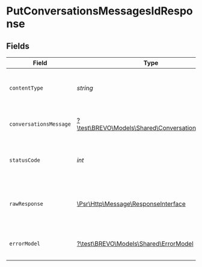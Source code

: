 # PutConversationsMessagesIdResponse


## Fields

| Field                                                                                                        | Type                                                                                                         | Required                                                                                                     | Description                                                                                                  |
| ------------------------------------------------------------------------------------------------------------ | ------------------------------------------------------------------------------------------------------------ | ------------------------------------------------------------------------------------------------------------ | ------------------------------------------------------------------------------------------------------------ |
| `contentType`                                                                                                | *string*                                                                                                     | :heavy_check_mark:                                                                                           | HTTP response content type for this operation                                                                |
| `conversationsMessage`                                                                                       | [?\test\BREVO\Models\Shared\ConversationsMessage](../../Models/Shared/ConversationsMessage.md)               | :heavy_minus_sign:                                                                                           | Updated message is returned as a response                                                                    |
| `statusCode`                                                                                                 | *int*                                                                                                        | :heavy_check_mark:                                                                                           | HTTP response status code for this operation                                                                 |
| `rawResponse`                                                                                                | [\Psr\Http\Message\ResponseInterface](https://www.php-fig.org/psr/psr-7/#33-psrhttpmessageresponseinterface) | :heavy_minus_sign:                                                                                           | Raw HTTP response; suitable for custom response parsing                                                      |
| `errorModel`                                                                                                 | [?\test\BREVO\Models\Shared\ErrorModel](../../Models/Shared/ErrorModel.md)                                   | :heavy_minus_sign:                                                                                           | Returned when invalid data posted                                                                            |